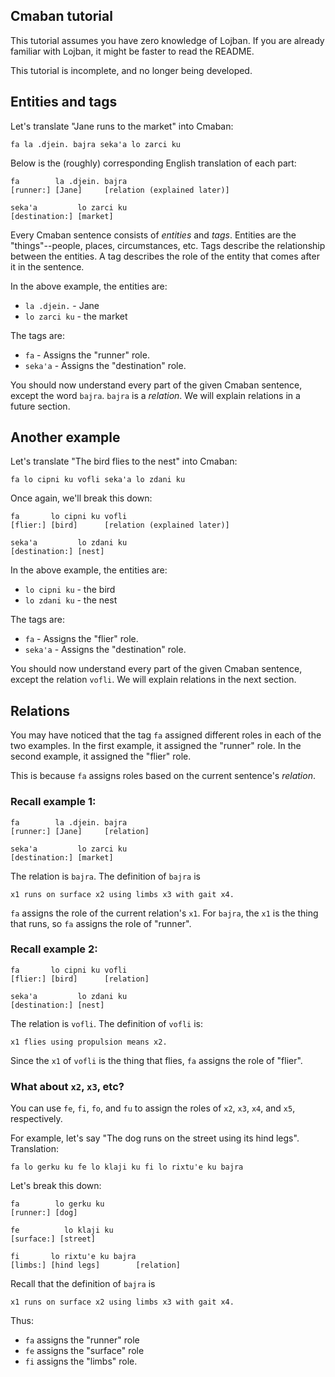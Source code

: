 ## Cmaban tutorial

This tutorial assumes you have zero knowledge of Lojban.
If you are already familiar with Lojban,
it might be faster to read the README.

This tutorial is incomplete, and no longer being developed.

## Entities and tags

Let's translate "Jane runs to the market" into Cmaban:

```plaintext
fa la .djein. bajra seka'a lo zarci ku
```

Below is the (roughly) corresponding English translation of each part:

```plaintext
fa        la .djein. bajra
[runner:] [Jane]     [relation (explained later)]

seka'a         lo zarci ku
[destination:] [market]
```

Every Cmaban sentence consists of _entities_ and _tags_.
Entities are the "things"--people, places, circumstances, etc.
Tags describe the relationship between the entities.
A tag describes the role of the entity that comes after it in the sentence.

In the above example, the entities are:

- `la .djein.` - Jane
- `lo zarci ku` - the market

The tags are:

- `fa` - Assigns the "runner" role.
- `seka'a` - Assigns the "destination" role.

You should now understand every part of the given Cmaban sentence,
except the word `bajra`.
`bajra` is a _relation_.
We will explain relations in a future section.

## Another example

Let's translate "The bird flies to the nest" into Cmaban:

```plaintext
fa lo cipni ku vofli seka'a lo zdani ku
```

Once again, we'll break this down:

```plaintext
fa       lo cipni ku vofli
[flier:] [bird]      [relation (explained later)]

seka'a         lo zdani ku
[destination:] [nest]
```

In the above example, the entities are:

- `lo cipni ku` - the bird
- `lo zdani ku` - the nest

The tags are:

- `fa` - Assigns the "flier" role.
- `seka'a` - Assigns the "destination" role.

You should now understand every part of the given Cmaban sentence,
except the relation `vofli`.
We will explain relations in the next section.

## Relations

You may have noticed that the tag `fa` assigned different roles
in each of the two examples.
In the first example, it assigned the "runner" role.
In the second example, it assigned the "flier" role.

This is because `fa` assigns roles based on the current sentence's _relation_.

### Recall example 1:

```plaintext
fa        la .djein. bajra
[runner:] [Jane]     [relation]

seka'a         lo zarci ku
[destination:] [market]
```

The relation is `bajra`.
The definition of `bajra` is

```plaintext
x1 runs on surface x2 using limbs x3 with gait x4.
```

`fa` assigns the role of the current relation's `x1`.
For `bajra`, the `x1` is the thing that runs, so `fa` assigns the role of "runner".

### Recall example 2:

```plaintext
fa       lo cipni ku vofli
[flier:] [bird]      [relation]

seka'a         lo zdani ku
[destination:] [nest]
```

The relation is `vofli`.
The definition of `vofli` is:

```plaintext
x1 flies using propulsion means x2.
```

Since the `x1` of `vofli` is the thing that flies, `fa` assigns
the role of "flier".

### What about `x2`, `x3`, etc?

You can use `fe`, `fi`, `fo`, and `fu` to
assign the roles of `x2`, `x3`, `x4`, and `x5`, respectively.

For example, let's say "The dog runs on the street using its hind legs".
Translation:

```plaintext
fa lo gerku ku fe lo klaji ku fi lo rixtu'e ku bajra
```

Let's break this down:

```plaintext
fa        lo gerku ku
[runner:] [dog]

fe          lo klaji ku
[surface:] [street]

fi       lo rixtu'e ku bajra
[limbs:] [hind legs]        [relation]
```

Recall that the definition of `bajra` is

```plaintext
x1 runs on surface x2 using limbs x3 with gait x4.
```

Thus:

- `fa` assigns the "runner" role
- `fe` assigns the "surface" role
- `fi` assigns the "limbs" role.
